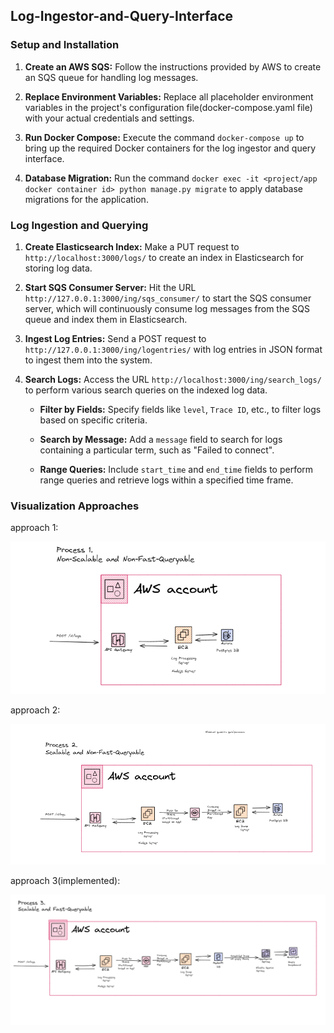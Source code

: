 ## Log-Ingestor-and-Query-Interface

### Setup and Installation

1. **Create an AWS SQS:** Follow the instructions provided by AWS to create an SQS queue for handling log messages.

2. **Replace Environment Variables:** Replace all placeholder environment variables in the project's configuration file(docker-compose.yaml file) with your actual credentials and settings.

3. **Run Docker Compose:** Execute the command `docker-compose up` to bring up the required Docker containers for the log ingestor and query interface.

4. **Database Migration:** Run the command `docker exec -it <project/app docker container id> python manage.py migrate` to apply database migrations for the application.

### Log Ingestion and Querying

1. **Create Elasticsearch Index:** Make a PUT request to `http://localhost:3000/logs/` to create an index in Elasticsearch for storing log data.

2. **Start SQS Consumer Server:** Hit the URL `http://127.0.0.1:3000/ing/sqs_consumer/` to start the SQS consumer server, which will continuously consume log messages from the SQS queue and index them in Elasticsearch.

3. **Ingest Log Entries:** Send a POST request to `http://127.0.0.1:3000/ing/logentries/` with log entries in JSON format to ingest them into the system.

4. **Search Logs:** Access the URL `http://localhost:3000/ing/search_logs/` to perform various search queries on the indexed log data.

   - **Filter by Fields:** Specify fields like `level`, `Trace ID`, etc., to filter logs based on specific criteria.

   - **Search by Message:** Add a `message` field to search for logs containing a particular term, such as "Failed to connect".

   - **Range Queries:** Include `start_time` and `end_time` fields to perform range queries and retrieve logs within a specified time frame.

### Visualization Approaches

approach 1: 

![Image Alt Text](https://github.com/vishal-s-patil/Log-Ingestor-and-Query-Interface/blob/main/process1.png?raw=true)

approach 2: 

![Image Alt Text](https://github.com/vishal-s-patil/Log-Ingestor-and-Query-Interface/blob/main/process2.png?raw=true)

approach 3(implemented):

![Image Alt Text](https://github.com/vishal-s-patil/Log-Ingestor-and-Query-Interface/blob/main/process3.png?raw=true) 
